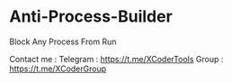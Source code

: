 # Anti-Process-Builder

Block Any Process From Run

Contact me :
Telegram : https://t.me/XCoderTools
Group : https://t.me/XCoderGroup
